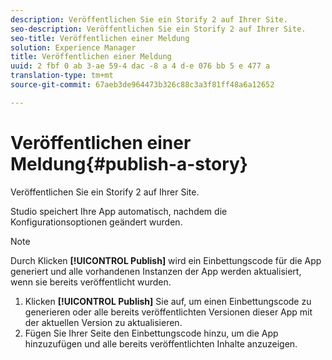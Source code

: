 ```yaml
---
description: Veröffentlichen Sie ein Storify 2 auf Ihrer Site.
seo-description: Veröffentlichen Sie ein Storify 2 auf Ihrer Site.
seo-title: Veröffentlichen einer Meldung
solution: Experience Manager
title: Veröffentlichen einer Meldung
uuid: 2 fbf 0 ab 3-ae 59-4 dac -8 a 4 d-e 076 bb 5 e 477 a
translation-type: tm+mt
source-git-commit: 67aeb3de964473b326c88c3a3f81ff48a6a12652

---
```



# Veröffentlichen einer Meldung{#publish-a-story}

Veröffentlichen Sie ein Storify 2 auf Ihrer Site.

Studio speichert Ihre App automatisch, nachdem die Konfigurationsoptionen geändert wurden.

>[!NOTE]
>
>Durch Klicken **[!UICONTROL Publish]** wird ein Einbettungscode für die App generiert und alle vorhandenen Instanzen der App werden aktualisiert, wenn sie bereits veröffentlicht wurden.

1. Klicken **[!UICONTROL Publish]** Sie auf, um einen Einbettungscode zu generieren oder alle bereits veröffentlichten Versionen dieser App mit der aktuellen Version zu aktualisieren.
1. Fügen Sie Ihrer Seite den Einbettungscode hinzu, um die App hinzuzufügen und alle bereits veröffentlichten Inhalte anzuzeigen.
